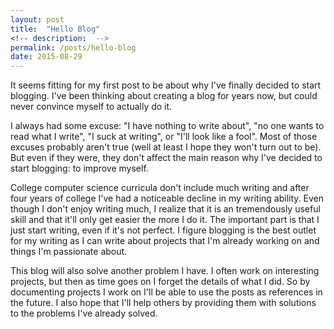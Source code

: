```yaml
---
layout: post
title:	"Hello Blog"
<!-- description:  -->
permalink: /posts/hello-blog
date: 2015-08-29
---
```

It seems fitting for my first post to be about why I've finally decided to start blogging. I've been thinking about creating a blog for years now, but could never convince myself to actually do it.

I always had some excuse: "I have nothing to write about", "no one wants to read what I write", "I suck at writing", or "I'll look like a fool". Most of those excuses probably aren't true (well at least I hope they won't turn out to be). But even if they were, they don't affect the main reason why I've decided to start blogging: to improve myself.

<!--more-->

College computer science curricula don't include much writing and after four years of college I've had a noticeable decline in my writing ability. Even though I don't enjoy writing much, I realize that it is an tremendously useful skill and that it'll only get easier the more I do it. The important part is that I just start writing, even if it's not perfect. I figure blogging is the best outlet for my writing as I can write about projects that I'm already working on and things I'm passionate about. 

This blog will also solve another problem I have. I often work on interesting projects, but then as time goes on I forget the details of what I did. So by documenting projects I work on I'll be able to use the posts as references in the future. I also hope that I'll help others by providing them with solutions to the problems I've already solved.
